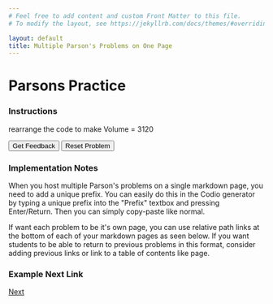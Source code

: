 ```yaml
---
# Feel free to add content and custom Front Matter to this file.
# To modify the layout, see https://jekyllrb.com/docs/themes/#overriding-theme-defaults

layout: default
title: Multiple Parson's Problems on One Page
---
```

# Parsons Practice
### Instructions
rearrange the code to make Volume = 3120

<div id="Unique-sortableTrash" class="sortable-code"></div> 
<div id="Unique-sortable" class="sortable-code"></div> 
<div style="clear:both;"></div> 
<p> 
    <input id="Unique-feedbackLink" value="Get Feedback" type="button" /> 
    <input id="Unique-newInstanceLink" value="Reset Problem" type="button" /> 
</p> 
<script type="text/javascript"> 
(function(){
  var initial = "let height = $$toggle::20::10$$\n" +
    "let width = $$toggle::15::12$$\n" +
    "let length = $$toggle::25::13$$\n" +
    "let volume = height*width*length";
  var parsonsPuzzle = new ParsonsWidget({
    "sortableId": "Unique-sortable",
    "max_wrong_lines": 10,
    "grader": ParsonsWidget._graders.LanguageTranslationGrader,
    "exec_limit": 2500,
    "can_indent": true,
    "x_indent": 50,
    "lang": "en",
    "show_feedback": true,
    "executable_code": "height = $$toggle::20::10$$\nwidth = $$toggle::15::12$$\nlength = $$toggle::25::13$$\nvolume = height*width*length",
    "programmingLang": "java",
    "vartests": [
        {
            "message": "The volume = 3120",
            "initcode": "",
            "code": "",
            "variables": {
                "volume": 3120
            }
        }
    ]
  });
  parsonsPuzzle.init(initial);
  parsonsPuzzle.shuffleLines();
  $("#Unique-newInstanceLink").click(function(event){ 
      event.preventDefault(); 
      parsonsPuzzle.shuffleLines(); 
  }); 
  $("#Unique-feedbackLink").click(function(event){ 
      event.preventDefault(); 
      parsonsPuzzle.getFeedback(); 
  }); 
})(); 
</script>

### Implementation Notes

When you host multiple Parson's problems on a single markdown page, you need to add a unique prefix. You can easily do this in the Codio generator by typing a unique prefix into the "Prefix" textbox and pressing Enter/Return. Then you can simply copy-paste like normal.

If want each problem to be it's own page, you can use relative path links at the bottom of each of your markdown pages as seen below. If you want students to be able to return to previous problems in this format, consider adding previous links or link to a table of contents like page.

### Example Next Link
[Next](./parsons/example1.html)
